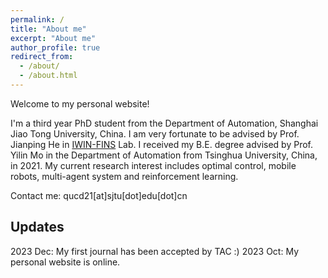 ```yaml
---
permalink: /
title: "About me"
excerpt: "About me"
author_profile: true
redirect_from: 
  - /about/
  - /about.html
---
```


Welcome to my personal website! 

I'm a third year PhD student from the Department of Automation, Shanghai Jiao Tong University, China. I am very fortunate to be advised by Prof. Jianping He in [IWIN-FINS](https://iwin-fins.com/) Lab. I received my B.E. degree advised by Prof. Yilin Mo in the Department of Automation from Tsinghua University, China, in 2021. My current research interest includes optimal control, mobile robots, multi-agent system and reinforcement learning.

Contact me: qucd21[at]sjtu[dot]edu[dot]cn

## Updates
2023 Dec: My first journal has been accepted by TAC :) 
2023 Oct: My personal website is online.
